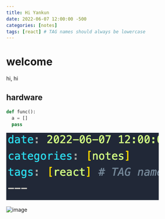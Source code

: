 ```yaml
---
title: Hi Yankun
date: 2022-06-07 12:00:00 -500
categories: [notes]
tags: [react] # TAG names should always be lowercase
---
```


# welcome

hi, hi

## hardware

```py
def func():
  a = []
  pass
```
![](./2022-06-23-12-00-52.png)

<img width="350" alt="image" src="https://user-images.githubusercontent.com/43141076/175359927-33f346b3-a0b8-4d40-816b-4eb0ba4720b9.png">
